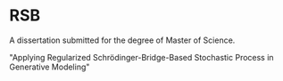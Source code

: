 # RSB
A dissertation submitted for the degree of Master of Science.

"Applying Regularized Schrödinger-Bridge-Based Stochastic Process in Generative Modeling"
